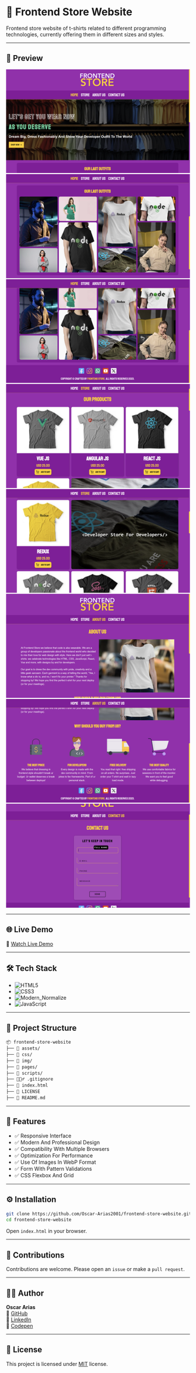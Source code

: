 # 👕 Frontend Store Website

Frontend store website of t-shirts related to different programming technologies, currently offering them in different sizes and styles.

---

## 📸 Preview

![Home](./assets/picture-1.png)
![Gallery](./assets/picture-2.png)
![Footer](./assets/picture-3.png)
![Products](./assets/picture-4.png)
![Store](./assets/picture-5.png)
![About](./assets/picture-6.png)
![Buy](./assets/picture-7.png)
![Contact](./assets/picture-8.png)

---

## 🌐 Live Demo

🔗 [Watch Live Demo](https://frontendstorenic.netlify.app/)

---

## 🛠️ Tech Stack

- ![HTML5](https://img.shields.io/badge/HTML5-E34F26?style=flat&logo=html5&logoColor=white)
- ![CSS3](https://img.shields.io/badge/CSS3-1572B6?style=flat&logo=css&logoColor=white)
- ![Modern_Normalize](https://img.shields.io/badge/Modern_Normalize-E34F26?style=flat&logo=normalizedotcss&logoColor=white)
- ![JavaScript](https://img.shields.io/badge/JavaScript-F7DF1E?style=flat&logo=javascript&logoColor=black)

---

## 📁 Project Structure

```bash
📦 frontend-store-website
├── 📁 assets/
├── 📁 css/
├── 📁 img/
├── 📁 pages/
├── 📁 scripts/
├── 🙅🏻‍♂️ .gitignore
├── 📄 index.html
├── 🪪 LICENSE
├── 📖 README.md
```

---

## 📌 Features

- ✅ Responsive Interface
- ✅ Modern And Professional Design
- ✅ Compatibility With Multiple Browsers
- ✅ Optimization For Performance
- ✅ Use Of Images In WebP Format
- ✅ Form With Pattern Validations
- ✅ CSS Flexbox And Grid

---

## ⚙️ Installation

```bash
git clone https://github.com/Oscar-Arias2001/frontend-store-website.git
cd frontend-store-website
```

Open `index.html` in your browser.

---

## 🤝 Contributions

Contributions are welcome. Please open an `issue` or make a `pull request`.

---

## 🧑‍💻 Author

**Oscar Arias**  
🐙 [GitHub](https://github.com/Oscar-Arias2001) </br>
🔗 [LinkedIn](https://www.linkedin.com/in/arias-oscar-8909b025b) </br>
🧸 [Codepen](https://codepen.io/Oscar-Arias-G-)

---

## 📄 License

This project is licensed under [MIT](LICENSE) license.
